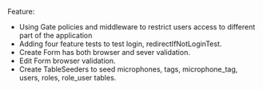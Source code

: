 Feature:
 + Using Gate policies and middleware to restrict users access to different part of the application
 + Adding four feature tests to test login, redirectIfNotLoginTest.
 + Create Form has both browser and sever validation.
 + Edit Form browser validation.
 + Create TableSeeders to seed microphones, tags, microphone_tag, users, roles, role_user tables.